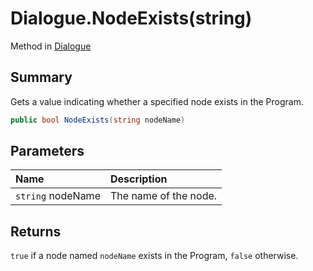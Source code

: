 # Dialogue.NodeExists(string)

Method in [Dialogue](/docs/api/csharp/yarn.dialogue.md)

## Summary


Gets a value indicating whether a specified node exists in the
Program.


```csharp
public bool NodeExists(string nodeName)
```

## Parameters

|Name|Description|
|:---|:---|
|`string` nodeName|The name of the node.|

## Returns

`true`  if a node named  `nodeName` 
exists in the Program,  `false` 
otherwise.

